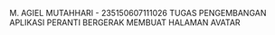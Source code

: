M. AGIEL MUTAHHARI - 235150607111026
TUGAS PENGEMBANGAN APLIKASI PERANTI BERGERAK
MEMBUAT HALAMAN AVATAR
